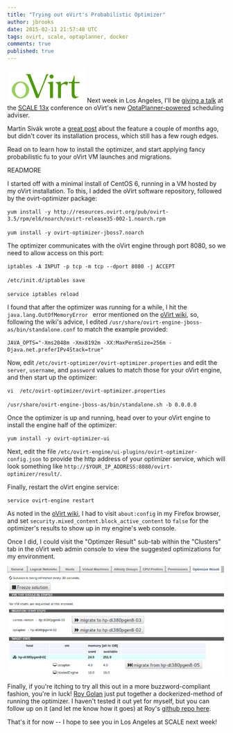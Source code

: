 ```yaml
---
title: "Trying out oVirt's Probabilistic Optimizer"
author: jbrooks
date: 2015-02-11 21:57:48 UTC
tags: ovirt, scale, optaplanner, docker
comments: true
published: true
---
```


![](/images/blog/oVirt-logo.png) Next week in Los Angeles, I'll be [giving a talk](http://www.socallinuxexpo.org/scale/13x/presentations/solving-np-hard-scheduling-problems-ovirt-and-optaplanner) at the [SCALE 13x](http://www.socallinuxexpo.org/scale/13x) conference on oVirt's new [OptaPlanner-powered](http://www.optaplanner.org/) scheduling adviser.

Martin Sivák wrote a [great post](http://community.redhat.com/blog/2014/11/smart-vm-scheduling-in-ovirt-clusters/) about the feature a couple of months ago, but didn't cover its installation process, which still has a few rough edges. 

Read on to learn how to install the optimizer, and start applying fancy probabilistic fu to your oVirt VM launches and migrations.

READMORE

I started off with a minimal install of CentOS 6, running in a VM hosted by my oVirt installation. To this, I added the oVirt software repository, followed by the ovirt-optimizer package:

````
yum install -y http://resources.ovirt.org/pub/ovirt-3.5/rpm/el6/noarch/ovirt-release35-002-1.noarch.rpm

yum install -y ovirt-optimizer-jboss7.noarch
````

The optimizer communicates with the oVirt engine through port 8080, so we need to allow access on this port:

````
iptables -A INPUT -p tcp -m tcp --dport 8080 -j ACCEPT

/etc/init.d/iptables save

service iptables reload
````

I found that after the optimizer was running for a while, I hit the `java.lang.OutOfMemoryError ` error mentioned on the [oVirt wiki](http://www.ovirt.org/Features/Optaplanner#java.lang.OutOfMemoryError), so, following the wiki's advice, I edited `/usr/share/ovirt-engine-jboss-as/bin/standalone.conf` to match the example provided:

````
JAVA_OPTS="-Xms2048m -Xmx8192m -XX:MaxPermSize=256m -Djava.net.preferIPv4Stack=true"
````

Now, edit `/etc/ovirt-optimizer/ovirt-optimizer.properties` and edit the `server`, `username`, and `password` values to match those for your oVirt engine, and then start up the optimizer:

````
vi  /etc/ovirt-optimizer/ovirt-optimizer.properties

/usr/share/ovirt-engine-jboss-as/bin/standalone.sh -b 0.0.0.0
````

Once the optimizer is up and running, head over to your oVirt engine to install the engine half of the optimizer:

````
yum install -y ovirt-optimizer-ui
````

Next, edit the file `/etc/ovirt-engine/ui-plugins/ovirt-optimizer-config.json` to provide the http address of your optimizer service, which will look something like `http://$YOUR_IP_ADDRESS:8080/ovirt-optimizer/result/`.

Finally, restart the oVirt engine service:

````
service ovirt-engine restart
````

As noted in the [oVirt wiki](http://www.ovirt.org/Features/Optaplanner#Data_refresh_failed:_undefined), I had to visit `about:config` in my Firefox browser, and set `security.mixed_content.block_active_content` to `false` for the optimizer's results to show up in my engine's web console.

Once I did, I could visit the "Optimzer Result" sub-tab within the "Clusters" tab in the oVirt web admin console to view the suggested optimizations for my environment.

![](/images/blog/optimizer.png)

Finally, if you're itching to try all this out in a more buzzword-compliant fashion, you're in luck! [Roy Golan](https://twitter.com/_royg_) just put together a dockerized-method of running the optimizer. I haven't tested it out yet for myself, but you can follow up on it (and let me know how it goes) at Roy's [github repo here](https://github.com/rgolangh/Fedora-Dockerfiles/tree/ovirt-optimizer/ovirt-optimizer).

That's it for now -- I hope to see you in Los Angeles at SCALE next week!
